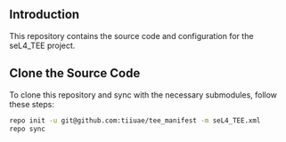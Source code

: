 ## Introduction
This repository contains the source code and configuration for the seL4_TEE project.

## Clone the Source Code
To clone this repository and sync with the necessary submodules, follow these steps:

```bash
repo init -u git@github.com:tiiuae/tee_manifest -m seL4_TEE.xml
repo sync
